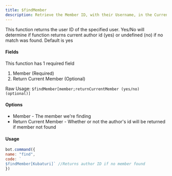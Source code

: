 ```yaml
---
title: $findMember
description: Retrieve the Member ID, with their Username, in the Current Guild.
---
```


This function returns the user ID of the specified user. Yes/No will determine if function returns current author id \(yes\) or undefined \(no\) if no match was found. Default is yes

#### Fields

This function has 1 required field

1. Member \(Required\)
2. Return Current Member \(Optional\)

Raw Usage: `$findMember[member;returnCurrentMember (yes/no) (optional)]`

#### Options

* Member - The member we're finding
* Return Current Member - Whether or not the author's id will be returned if member not found

#### Usage

```javascript
bot.command({
name: "find", 
code: `
$findMember[Kubaturi]` //Returns author ID if no member found 
})
```

